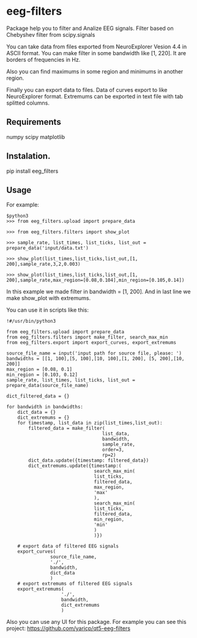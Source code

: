 # eeg-filters

Package help you to filter and Analize EEG signals.
Filter based on Chebyshev filter from scipy.signals

You can take data from files exported from NeuroExplorer Vesion 4.4 in ASCII format.
You can make filter in some bandwidth like [1, 220].
It are borders of frequencies in Hz.

Also you can find maximums in some region and minimums in another region.

Finally you can export data to files.
Data of curves export to like NeuroExplorer format.
Extremums can be exported in text file with tab splitted columns.

## Requirements

numpy
scipy
matplotlib

## Instalation.

pip install eeg_filters

## Usage

For example:

```
$python3
>>> from eeg_filters.upload import prepare_data

>>> from eeg_filters.filters import show_plot

>>> sample_rate, list_times, list_ticks, list_out = prepare_data('input/data.txt')

>>> show_plot(list_times,list_ticks,list_out,[1, 200],sample_rate,3,2,0.003)

>>> show_plot(list_times,list_ticks,list_out,[1, 200],sample_rate,max_region=[0.08,0.104],min_region=[0.105,0.14])
```
In this example we made filter in bandwidth = [1, 200].
And in last line we make show_plot with extremums.

You can use it in scripts like this:

```
!#/usr/bin/python3

from eeg_filters.upload import prepare_data
from eeg_filters.filters import make_filter, search_max_min
from eeg_filters.export import export_curves, export_extremums

source_file_name = input('input path for source file, please: ')
bandwidths = [[1, 100],[5, 100],[10, 100],[1, 200], [5, 200],[10, 200]]
max_region = [0.08, 0.1]
min_region = [0.103, 0.12]
sample_rate, list_times, list_ticks, list_out = prepare_data(source_file_name)

dict_filtered_data = {}

for bandwidth in bandwidths:
    dict_data = {}
    dict_extremums = {}
    for timestamp, list_data in zip(list_times,list_out):
        filtered_data = make_filter(
                                   list_data, 
                                   bandwidth, 
                                   sample_rate,
                                   order=3,
                                   rp=2)
        dict_data.update({timestamp: filtered_data})
        dict_extremums.update({timestamp:(
                                search_max_min(
                                list_ticks,
                                filtered_data, 
                                max_region, 
                                'max'
                                ), 
                                search_max_min(
                                list_ticks,
                                filtered_data, 
                                min_region, 
                                'min'
                                )
                                )})
        
    # export data of filtered EEG signals
    export_curves(
                source_file_name,
                './',
                bandwidth,
                dict_data
                )
    # export extremums of filtered EEG signals
    export_extremums(
                    './',
                    bandwidth,
                    dict_extremums
                    )
```
Also you can use any UI for this package.
For example you can see this project:
https://github.com/yaricp/qt5-eeg-filters
